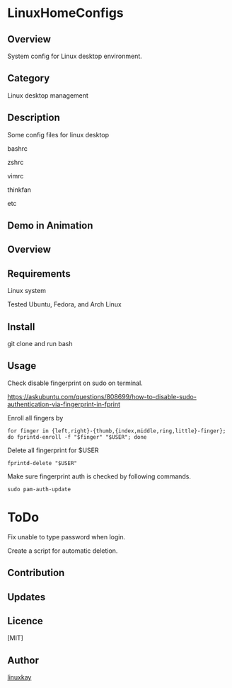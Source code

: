 # LinuxHomeConfigs 

## Overview

System config for Linux desktop environment. 

## Category

Linux desktop management

## Description

Some config files for linux desktop

bashrc

zshrc

vimrc

thinkfan

etc

## Demo in Animation

## Overview

## Requirements

Linux system

Tested Ubuntu, Fedora, and Arch Linux

## Install

git clone and run bash

## Usage

Check disable fingerprint on sudo on terminal.

https://askubuntu.com/questions/808699/how-to-disable-sudo-authentication-via-fingerprint-in-fprint

Enroll all fingers by 

`for finger in {left,right}-{thumb,{index,middle,ring,little}-finger}; do fprintd-enroll -f "$finger" "$USER"; done`

Delete all fingerprint for $USER

`fprintd-delete "$USER"`

Make sure fingerprint auth is checked by following commands.

`sudo pam-auth-update`

# ToDo

Fix unable to type password when login.

Create a script for automatic deletion.


## Contribution

## Updates

## Licence
[MIT]

## Author

[linuxkay](https://github.com/linuxkay)
